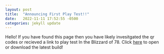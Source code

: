 ```yaml
---
layout: post
title:  "Announcing First Play Test!!"
date:   2022-11-11 17:52:55 -0500
categories: jekyll update
---
```

Hello! If you have found this page then you have likely invesitgated the qr codes or recieved a link to play test In the Blizzard of 78.
Click <a href="../build.pdf">here</a> to open or download the latest build!


